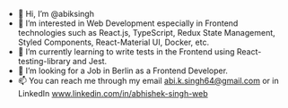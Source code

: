 - 👋 Hi, I’m @abiksingh
- 👀 I’m interested in Web Development especially in Frontend technologies such as React.js, TypeScript, Redux State Management, Styled Components, React-Material UI, Docker, etc.
- 🌱 I’m currently learning to write tests in the Frontend using React-testing-library and Jest.
- 💞️ I’m looking for a Job in Berlin as a Frontend Developer.
- 📫 You can reach me through my email abi.k.singh64@gmail.com or in LinkedIn www.linkedin.com/in/abhishek-singh-web

<!---
abiksingh/abiksingh is a ✨ special ✨ repository because its `README.md` (this file) appears on your GitHub profile.
You can click the Preview link to take a look at your changes.
--->
